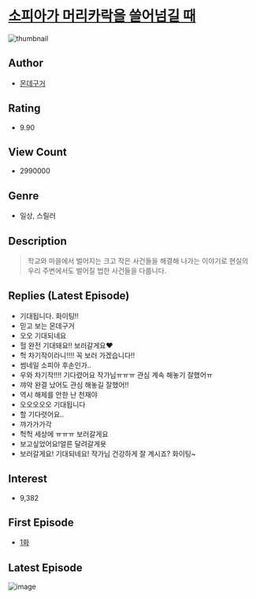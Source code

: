 # [소피아가 머리카락을 쓸어넘길 때](https://comic.naver.com/bestChallenge/list?titleId=718741)
![thumbnail](https://image-comic.pstatic.net/user_contents_data/challenge_comic/2018/10/20/246559/thumbnail_202x1644f3c11e9_e9fa_4cca_9ef6_7e6f1f03f888_00007925.JPEG)

## Author
- [몬데구거](https://comic.naver.com/artistTitle?id=246559)

## Rating
- 9.90

## View Count
- 2990000

## Genre
- 일상, 스릴러

## Description
> 학교와 마을에서 벌어지는 크고 작은 사건들을 해결해 나가는 이야기로 현실의 우리 주변에서도 벌어질 법한 사건들을 다룹니다.

## Replies (Latest Episode)
- 기대됩니다. 화이팅!!
- 믿고 보는 몬데구거
- 오오 기대되네요
- 헐 완전 기대돼요!! 보러갈게요❤️
- 헉 차기작이라니!!!! 꼭 보러 가겠습니다!!
- 썸네일 소피아 후손인가..
- 우와 차기작!!!! 기다렸어요 작가님ㅠㅠㅠ 관심 계속 해놓기 잘했어ㅠ
- 꺄악 완결 났어도 관심 해놓길 잘했어!!
- 역시 해제를 안한 난 천재야
- 오오오오오 기대됩니다
- 할 기다렷어요..
- 꺄가가가각
- 헉헉 세상에 ㅠㅠㅠ 보러갈게요
- 보고싶었어요!얼른 달려갈게욧
- 보러갈게요! 기대되네요! 작가님 건강하게 잘 계시죠? 화이팅~

## Interest
- 9,382

## First Episode
- [1화](https://comic.naver.com/bestChallenge/detail?titleId=718741&no=1)

## Latest Episode
![image](https://image-comic.pstatic.net/user_contents_data/challenge_comic/2021/02/27/246559/upload_7219941121197553970.jpeg)

